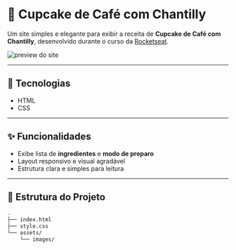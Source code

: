 # 🧁 Cupcake de Café com Chantilly  

Um site simples e elegante para exibir a receita de **Cupcake de Café com Chantilly**, desenvolvido durante o curso da [Rocketseat](https://www.rocketseat.com.br/).  

![preview do site](<img width="877" height="921" alt="image" src="https://github.com/user-attachments/assets/cc0dd312-1de0-4615-b2d1-7920de3f1e1c" />
)  


---

## 🚀 Tecnologias
- HTML  
- CSS  

---

## ✨ Funcionalidades
- Exibe lista de **ingredientes** e **modo de preparo**  
- Layout responsivo e visual agradável  
- Estrutura clara e simples para leitura  

---

## 📂 Estrutura do Projeto
```bash
.
├── index.html
├── style.css
└── assets/
    └── images/
